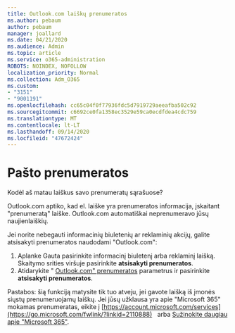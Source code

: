 ```yaml
---
title: Outlook.com laiškų prenumeratos
ms.author: pebaum
author: pebaum
manager: joallard
ms.date: 04/21/2020
ms.audience: Admin
ms.topic: article
ms.service: o365-administration
ROBOTS: NOINDEX, NOFOLLOW
localization_priority: Normal
ms.collection: Adm_O365
ms.custom:
- "3151"
- "9001191"
ms.openlocfilehash: cc65c04f0f77936fdc5d7919729aeeafba502c92
ms.sourcegitcommit: c6692ce0fa1358ec3529e59ca0ecdfdea4cdc759
ms.translationtype: MT
ms.contentlocale: lt-LT
ms.lasthandoff: 09/14/2020
ms.locfileid: "47672424"
---
```

# <a name="email-subscriptions"></a>Pašto prenumeratos

Kodėl aš matau laiškus savo prenumeratų sąrašuose?

Outlook.com aptiko, kad el. laiške yra prenumeratos informacija, įskaitant "prenumeratą" laiške. Outlook.com automatiškai neprenumeravo jūsų naujienlaiškių.

Jei norite nebegauti informacinių biuletenių ar reklaminių akcijų, galite atsisakyti prenumeratos naudodami "Outlook.com":
1. Aplanke Gauta pasirinkite informacinį biuletenį arba reklaminį laišką. Skaitymo srities viršuje pasirinkite **atsisakyti prenumeratos**.
2. Atidarykite " [Outlook.com" prenumeratos](https://go.microsoft.com/fwlink/?linkid=2110887) parametrus ir pasirinkite **atsisakyti prenumeratos**.

Pastabos: šią funkciją matysite tik tuo atveju, jei gavote laišką iš įmonės siųstų prenumeruojamų laiškų.
Jei jūsų užklausa yra apie "Microsoft 365" mokamas prenumeratas, eikite į [https://account.microsoft.com/services](https://go.microsoft.com/fwlink/?linkid=2110888)   arba [Sužinokite daugiau apie "Microsoft 365"](https://products.office.com/compare-all-microsoft-office-products?tab=1&WT.mc_id=PROD_OL-Web_Support_O365NewValue_Upgrade).
  